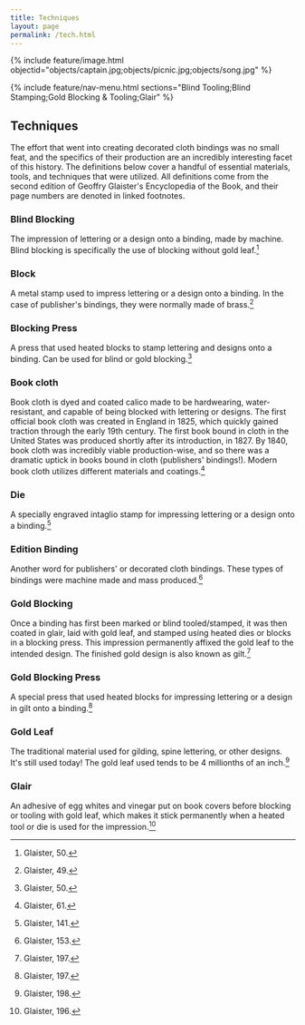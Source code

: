 ```yaml
---
title: Techniques
layout: page
permalink: /tech.html
---
```

{% include feature/image.html objectid="objects/captain.jpg;objects/picnic.jpg;objects/song.jpg" %}

{% include feature/nav-menu.html sections="Blind Tooling;Blind Stamping;Gold Blocking & Tooling;Glair" %}

## Techniques
The effort that went into creating decorated cloth bindings was no small feat, and the specifics of their production are an incredibly interesting facet of this history. The definitions below cover a handful of essential materials, tools, and techniques that were utilized. All definitions come from the second edition of Geoffry Glaister's Encyclopedia of the Book, and their page numbers are denoted in linked footnotes. 

### Blind Blocking
The impression of lettering or a design onto a binding, made by machine. Blind blocking is specifically the use of blocking without gold leaf.[^1]

### Block
A metal stamp used to impress lettering or a design onto a binding. In the case of publisher's bindings, they were normally made of brass.[^2]

### Blocking Press
A press that used heated blocks to stamp lettering and designs onto a binding. Can be used for blind or gold blocking.[^3]

### Book cloth
Book cloth is dyed and coated calico made to be hardwearing, water-resistant, and capable of being blocked with lettering or designs. The first official book cloth was created in England in 1825, which quickly gained traction through the early 19th century. The first book bound in cloth in the United States was produced shortly after its introduction, in 1827. By 1840, book cloth was incredibly viable production-wise, and so there was a dramatic uptick in books bound in cloth (publishers' bindings!). Modern book cloth utilizes different materials and coatings.[^4]

### Die
A specially engraved intaglio stamp for impressing lettering or a design onto a binding.[^5]

### Edition Binding
Another word for publishers' or decorated cloth bindings. These types of bindings were machine made and mass produced.[^6]

### Gold Blocking 
Once a binding has first been marked or blind tooled/stamped, it was then coated in glair, laid with gold leaf, and stamped using heated dies or blocks in a blocking press. This impression permanently affixed the gold leaf to the intended design. The finished gold design is also known as gilt.[^7] 

### Gold Blocking Press
A special press that used heated blocks for impressing lettering or a design in gilt onto a binding.[^8]

### Gold Leaf
The traditional material used for gilding, spine lettering, or other designs. It's still used today! The gold leaf used tends to be 4 millionths of an inch.[^9]

### Glair
An adhesive of egg whites and vinegar put on book covers before blocking or tooling with gold leaf, which makes it stick permanently when a heated tool or die is used for the impression.[^10]






[^1]: Glaister, 50.
[^2]: Glaister, 49.
[^3]: Glaister, 50.
[^4]: Glaister, 61.
[^5]: Glaister, 141.
[^6]: Glaister, 153.
[^7]: Glaister, 197.
[^8]: Glaister, 197.
[^9]: Glaister, 198.
[^10]: Glaister, 196.


